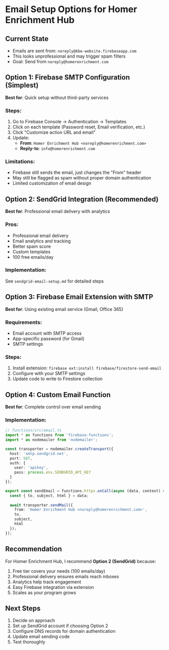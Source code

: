 # Email Setup Options for Homer Enrichment Hub

## Current State
- Emails are sent from: `noreply@kbe-website.firebaseapp.com`
- This looks unprofessional and may trigger spam filters
- Goal: Send from `noreply@homerenrichment.com`

## Option 1: Firebase SMTP Configuration (Simplest)
**Best for**: Quick setup without third-party services

### Steps:
1. Go to Firebase Console → Authentication → Templates
2. Click on each template (Password reset, Email verification, etc.)
3. Click "Customize action URL and email"
4. Update:
   - **From**: `Homer Enrichment Hub <noreply@homerenrichment.com>`
   - **Reply-to**: `info@homerenrichment.com`

### Limitations:
- Firebase still sends the email, just changes the "From" header
- May still be flagged as spam without proper domain authentication
- Limited customization of email design

## Option 2: SendGrid Integration (Recommended)
**Best for**: Professional email delivery with analytics

### Pros:
- Professional email delivery
- Email analytics and tracking
- Better spam score
- Custom templates
- 100 free emails/day

### Implementation:
See `sendgrid-email-setup.md` for detailed steps

## Option 3: Firebase Email Extension with SMTP
**Best for**: Using existing email service (Gmail, Office 365)

### Requirements:
- Email account with SMTP access
- App-specific password (for Gmail)
- SMTP settings

### Steps:
1. Install extension: `firebase ext:install firebase/firestore-send-email`
2. Configure with your SMTP settings
3. Update code to write to Firestore collection

## Option 4: Custom Email Function
**Best for**: Complete control over email sending

### Implementation:
```typescript
// functions/src/email.ts
import * as functions from 'firebase-functions';
import * as nodemailer from 'nodemailer';

const transporter = nodemailer.createTransport({
  host: 'smtp.sendgrid.net',
  port: 587,
  auth: {
    user: 'apikey',
    pass: process.env.SENDGRID_API_KEY
  }
});

export const sendEmail = functions.https.onCall(async (data, context) => {
  const { to, subject, html } = data;
  
  await transporter.sendMail({
    from: 'Homer Enrichment Hub <noreply@homerenrichment.com>',
    to,
    subject,
    html
  });
});
```

## Recommendation

For Homer Enrichment Hub, I recommend **Option 2 (SendGrid)** because:
1. Free tier covers your needs (100 emails/day)
2. Professional delivery ensures emails reach inboxes
3. Analytics help track engagement
4. Easy Firebase integration via extension
5. Scales as your program grows

## Next Steps

1. Decide on approach
2. Set up SendGrid account if choosing Option 2
3. Configure DNS records for domain authentication
4. Update email sending code
5. Test thoroughly